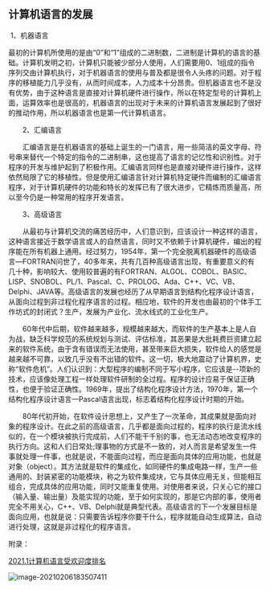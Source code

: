 ## 计算机语言的发展

​	   1、机器语言

​	最初的计算机所使用的是由“0”和“1”组成的二进制数，二进制是计算机的语言的基础。计算机发明之初，计算机只能被少部分人使用，人们需要用0、1组成的指令序列交由计算机执行，对于机器语言的使用与普及都是很令人头疼的问题。对于程序的移植能力几乎没有，从而时间成本，人力成本十分昂贵。但机器语言也不是没有优势，由于这种语言是直接对计算机硬件进行操作，所以在特定型号的计算机上面，运算效率也是很高的，机器语言的出现对于未来的计算机语言发展起到了很好的推动作用，所以机器语言也是第一代计算机语言。

　　2、汇编语言

　　汇编语言是在机器语言的基础上诞生的一门语言，用一些简洁的英文字母、符号串来替代一个特定的指令的二进制串，这也提高了语言的记忆性和识别性。对于程序的开发与维护起到了积极作用。汇编语言同样也是直接对硬件进行操作，这样依然局限了它的移植性。但是使用汇编语言针对计算机特定硬件而编制的汇编语言程序，对于计算机硬件的功能和特长的发挥已有了很大进步，它精炼而质量高，所以至今仍是一种常用的程序开发语言。

　　3、高级语言

　　从最初与计算机交流的痛苦经历中，人们意识到，应该设计一种这样的语言，这种语言接近于数学语言或人的自然语言，同时又不依赖于计算机硬件，编出的程序能在所有机器上通用。经过努力，1954年，第一个完全脱离机器硬件的高级语言—FORTRAN问世了，40多年来，共有几百种高级语言出现，有重要意义的有几十种，影响较大、使用较普遍的有FORTRAN、ALGOL、COBOL、BASIC、LISP、SNOBOL、PL/1、Pascal、C、PROLOG、Ada、C++、VC、VB、Delphi、JAVA等。高级语言的发展也经历了从早期语言到结构化程序设计语言，从面向过程到非过程化程序语言的过程。相应地，软件的开发也由最初的个体手工作坊式的封闭式？生产，发展为产业化、流水线式的工业化生产。

　　60年代中后期，软件越来越多，规模越来越大，而软件的生产基本上是人自为战，缺乏科学规范的系统规划与测试、评估标准，其恶果是大批耗费巨资建立起来的软件系统，由于含有错误而无法使用，甚至带来巨大损失，软件给人的感觉是越来越不可靠，以致几乎没有不出错的软件。这一切，极大地震动了计算机界，史称“软件危机”。人们认识到：大型程序的编制不同于写小程序，它应该是--项新的技术，应该像处理工程一样处理软件研制的全过程。程序的设计应易于保证正确性，也便于验证正确性。1969年，提出了结构化程序设计方法，1970年，第一个结构化程序设计语言一Pascal语言出现，标志着结构化程序设计时期的开始。

　　80年代初开始，在软件设计思想上，又产生了一次革命，其成果就是面向对象的程序设计。在此之前的高级语言，几乎都是面向过程的，程序的执行是流水线似的，在一个模块被执行完成前，人们不能干千别的事，也无法动态地改变程序的执行方向。这和人们日常处;理事物的方式是不一致的，对人而言是希望发生一件事就处理一件事，也就是说，不能面向过程，而应是面向具体的应用功能，也就是对象（object）。其方法就是软件的集成化，如同硬件的集成电路一样，生产一些通用的、封装紧密的功能模块，称之为软件集成块，它与具体应用无关，但能相互组合，完成具体的应用功能，同时又能重复使用。对使用者来说，只关心它的接口（输入量、输出量）及能实现的功能，至于如何实现的，那是它内部的事，使用者完全不用关心，C++、VB、Delphi就是典型代表。高级语言的下一个发展目标是面向应用，也就是说：只需要告诉程序你要干什么，程序就能自动生成算法，自动进行处理，这就是非过程化的程序语言。



附录：

[2021.1计算机语言受欢迎度排名](https://www.tiobe.com/tiobe-index/)

![image-20210206183507411](../img/image-20210206183507411.png)



## 





